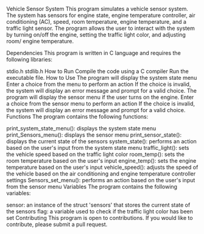 Vehicle Sensor System
This program simulates a vehicle sensor system. The system has sensors for engine state, engine temperature controller, air conditioning (AC), speed, room temperature, engine temperature, and a traffic light sensor. The program allows the user to interact with the system by turning on/off the engine, setting the traffic light color, and adjusting room/ engine temperature.

Dependencies
This program is written in C language and requires the following libraries:

stdio.h
stdlib.h
How to Run
Compile the code using a C compiler
Run the executable file.
How to Use
The program will display the system state menu
Enter a choice from the menu to perform an action
If the choice is invalid, the system will display an error message and prompt for a valid choice.
The program will display the sensor menu if the user turns on the engine.
Enter a choice from the sensor menu to perform an action
If the choice is invalid, the system will display an error message and prompt for a valid choice.
Functions
The program contains the following functions:

print_system_state_menu(): displays the system state menu
print_Sensors_menu(): displays the sensor menu
print_sensor_state(): displays the current state of the sensors
system_state(): performs an action based on the user's input from the system state menu
traffic_light(): sets the vehicle speed based on the traffic light color
room_temp(): sets the room temperature based on the user's input
engine_temp(): sets the engine temperature based on the user's input
vehicle_speed(): adjusts the speed of the vehicle based on the air conditioning and engine temperature controller settings
Sensors_set_menu(): performs an action based on the user's input from the sensor menu
Variables
The program contains the following variables:

sensor: an instance of the struct 'sensors' that stores the current state of the sensors
flag: a variable used to check if the traffic light color has been set
Contributing
This program is open to contributions. If you would like to contribute, please submit a pull request.